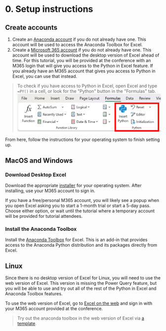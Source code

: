 # 0. Setup instructions

## Create accounts
1. Create an [Anaconda account](https://auth.anaconda.com/ui/registration) if you do not already have one. This account will be used to access the Anaconda Toolbox for Excel.
1. Create a [Microsoft 365 account](https://www.microsoft.com/en-us/microsoft-365/get-started-with-office-365) if you do not already have one. This account will be used to download the desktop version of Excel ahead of time. For this tutorial, you will be provided at the conference with an M365 login that will give you access to the Python in Excel feature. If you already have an M365 account that gives you access to Python in Excel, you can use that instead. 

> To check if you have access to Python in Excel, open Excel and type `=PY()` in a cell, or look for the "Python" button in the "Formulas" tab.
> ![](/img/menu-button.png)

From here, follow the instructions for your operating system to finish setting up.

## MacOS and Windows

### Download Desktop Excel
Download the appropriate [installer](https://www.microsoft.com/en-us/microsoft-365/download-office#download) for your operating system. After installing, use your M365 account to sign in.

If you have a free/personal M365 account, you will likely see a popup when you open Excel asking you to start a 1-month trial or start a 5-day pass. Choose either option, or wait until the tutorial where a temporary account will be provided for tutorial attendees.

### Install the Anaconda Toolbox
Install the [Anaconda Toolbox](https://www.anaconda.com/docs/tools/excel/install) for Excel. This is an add-in that provides access to the Anaconda Python distribution and its packages directly from Excel.

## Linux

Since there is no desktop version of Excel for Linux, you will need to use the web version of Excel. This version is missing the Power Query feature, but you will be able to use and try out all of the rest of the Python in Excel and Anaconda Toolbox features.

To use the web version of Excel, go to [Excel on the web](https://www.office.com/launch/excel) and sign in with your M365 account provided at the conference.

> Try out the anaconda toolbox in the web version of Excel via [a template](https://go.microsoft.com/fwlink/?linkid=2261819&templateid=WA200006518&templatetitle=AnacondaToolbox).